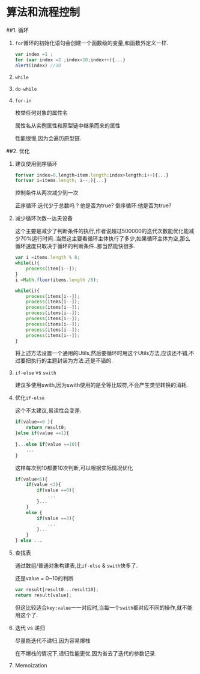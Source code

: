 # 算法和流程控制

##1. 循环

1. `for`循环的初始化语句会创建一个函数级的变量,和函数外定义一样.

    ```javascript
    var index =1 ;
    for (var index =2 ;index>10;index++){...}
    alert(index) //10
    ```

2. `while`
3. `do-while`
4. `for-in`
    
    枚举任何对象的属性名
    
    属性名从实例属性和原型链中继承而来的属性

    性能很慢,因为会遍历原型链.

##2. 优化

1. 建议使用倒序循环
    ```javascript
    for(var index=0,length=item.length;index>length;i++){...}
    for(var i=items.length; i--;){...}
    ```
   
   控制条件从两次减少到一次
   
   正序循环:迭代少于总数吗 ? 他是否为true?
   倒序循环:他是否为true?
2. 减少循环次数--达夫设备
    
    这个主要是减少了判断条件的执行,作者说超过500000的迭代次数能优化能减少70%运行时间..当然这主要看循环主体执行了多少,如果循环主体为空,那么循环速度只取决于循环的判断条件..那当然能快很多.

    ```javascript
    var i =items.length % 8;
    while(i){
        process(item[i--]);
    }
    i =Math.floor(items.length /8);
    
    while(i){
        process(items[i--]);
        process(items[i--]);
        process(items[i--]);
        process(items[i--]);
        process(items[i--]);
        process(items[i--]);
        process(items[i--]);
        process(items[i--]);
    }
    ```
    
    将上述方法设置一个通用的Utils,然后要循环时用这个Utils方法,应该还不错,不过要把执行的主题封装为方法.还是不错的.
3. `if-else` vs `swith`

    建议多使用swith,因为swith使用的是全等比较符,不会产生类型转换的消耗.
    
4. 优化`if-else`

    这个不太建议,易读性会变差.
    ```javascript
    if(value==0 ){
        return result0;
    }else if(value ==1){
        ...
    }...else if(value ==10){
        ...
    }
    ```
    这样每次到10都要10次判断,可以根据实际情况优化
    
    ```javascript
    if(value<6){
        if(value <3){
            if(value ==0){
                ...
            }...
        }
        else {
            if(value ==3){
                ...
            }...
        }
    } else ...
    ```

5. 查找表

    通过数组/普通对象构建表,比`if-else` & `swith`快多了.
    
    还是value = 0~10的判断
    
    ```javascript
    var result[result0...result10];
    return result[value];
    ```
    但这比较适合`key:value`一一对应时,当每一个`swith`都对应不同的操作,就不能用这个了.
    
6. 迭代 vs 递归

    尽量能迭代不递归,因为容易爆栈
    
    在不爆栈的情况下,递归性能更优,因为省去了迭代的参数记录.
    
7. Memoization
    
    


